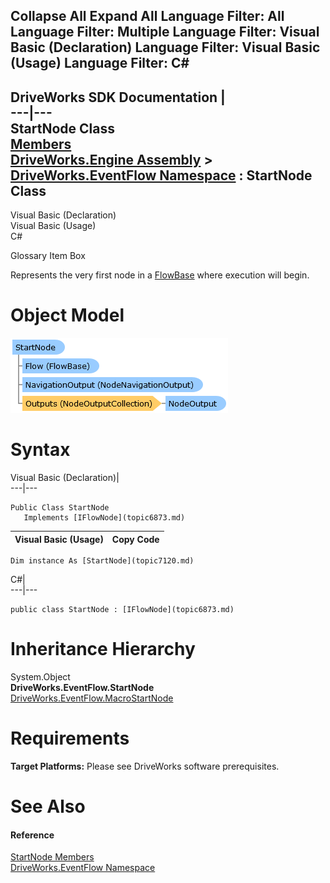        

 Collapse All Expand All  Language Filter: All  Language Filter: Multiple  Language Filter: Visual Basic (Declaration) Language Filter: Visual Basic (Usage) Language Filter: C#  
---  
DriveWorks SDK Documentation  |   
---|---  
StartNode Class   
[Members](topic7121.md)   
[DriveWorks.Engine Assembly](topic2156.md) > [DriveWorks.EventFlow Namespace](topic6871.md) : StartNode Class  
---  
  
Visual Basic (Declaration)    
Visual Basic (Usage)    
C# 

Glossary Item Box

Represents the very first node in a [FlowBase](topic6999.md) where execution will begin. 

# Object Model

![](dotnetdiagramimages/image381.png)

# Syntax

Visual Basic (Declaration)|   
---|---  
      
    
    Public Class StartNode 
       Implements [IFlowNode](topic6873.md)   
  
Visual Basic (Usage)| Copy Code  
---|---  
      
    
    Dim instance As [StartNode](topic7120.md)  
  
C#|   
---|---  
      
    
    public class StartNode : [IFlowNode](topic6873.md)    
  
# Inheritance Hierarchy

System.Object  
**DriveWorks.EventFlow.StartNode**  
[DriveWorks.EventFlow.MacroStartNode](topic7050.md)  


# Requirements

**Target Platforms:** Please see DriveWorks software prerequisites.

# See Also

#### Reference

[StartNode Members](topic7121.md)   
[DriveWorks.EventFlow Namespace](topic6871.md)


